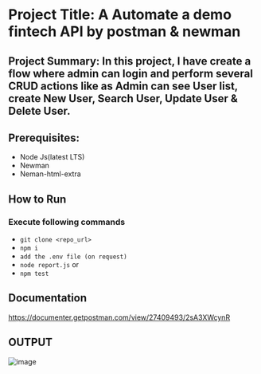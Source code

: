 # Project Title: A Automate a demo fintech API by postman & newman
## Project Summary: In this project, I have create a flow where admin can login and perform several CRUD actions like as Admin can see User list, create New User, Search User, Update User & Delete User. 

## Prerequisites:
- Node Js(latest LTS)
- Newman
- Neman-html-extra

## How to Run
### Execute following commands
- ``` git clone <repo_url> ```
- ``` npm i ```
- ``` add the .env file (on request) ```
- ``` node report.js ``` or 
- ``` npm test ```

## Documentation
https://documenter.getpostman.com/view/27409493/2sA3XWcynR

## OUTPUT
![image](https://github.com/mazaharul-islam/Dmoney-/assets/42996852/89f388d6-2556-40d4-bf33-025b8f045c76)
